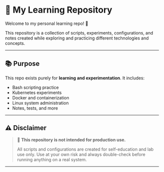 # 🧠 My Learning Repository

Welcome to my personal learning repo! 👋

This repository is a collection of scripts, experiments, configurations, and notes created while exploring and practicing different technologies and concepts.

---

## 📚 Purpose

This repo exists purely for **learning and experimentation**. It includes:

- Bash scripting practice
- Kubernetes experiments
- Docker and containerization
- Linux system administration
- Notes, tests, and more

---

## ⚠️ Disclaimer

> 🚧 **This repository is not intended for production use.**
>  
> All scripts and configurations are created for self-education and lab use only. Use at your own risk and always double-check before running anything on a real system.

---


